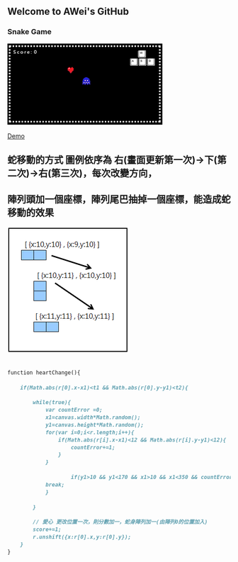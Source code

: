 ## Welcome to AWei's GitHub




### Snake Game
![Markdown1](images/samplepic.png)

[Demo](https://spiraleyeld.github.io/Snake_Game/demo.html)

## 蛇移動的方式 圖例依序為 右(畫面更新第一次)→下(第二次)→右(第三次)，每次改變方向，
## 陣列頭加一個座標，陣列尾巴抽掉一個座標，能造成蛇移動的效果
![Markdown2](images/cor.png)

```markdown

function heartChange(){
					
	if(Math.abs(r[0].x-x1)<t1 && Math.abs(r[0].y-y1)<t2){
						
		while(true){
			var countError =0;
			x1=canvas.width*Math.random();
			y1=canvas.height*Math.random();
			for(var i=0;i<r.length;i++){
				if(Math.abs(r[i].x-x1)<12 && Math.abs(r[i].y-y1)<12){
					countError+=1;
				}
			}
							
            	    if(y1>10 && y1<170 && x1>10 && x1<350 && countError==0){
			break;
			}
								
		}
                        
		// 愛心 更改位置一次，則分數加一，蛇身陣列加一(由陣列0的位置加入)		
		score+=1;
		r.unshift({x:r[0].x,y:r[0].y});
	}
}  

```



